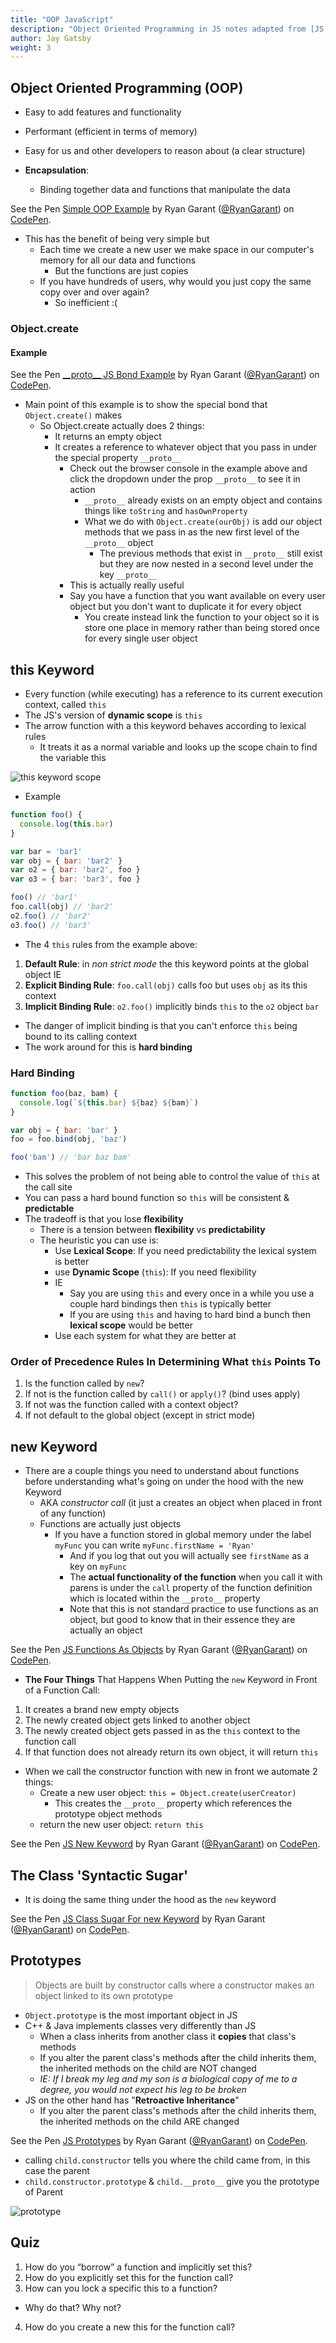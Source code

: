 ```yaml
---
title: "OOP JavaScript"
description: "Object Oriented Programming in JS notes adapted from [JS Hardparts](https://frontendmasters.com/courses/javascript-hard-parts) & [JS Foundations](https://frontendmasters.com/courses/javascript-foundations)"
author: Jay Gatsby
weight: 3
---
```


<article id="1">

## Object Oriented Programming (OOP)

* Easy to add features and functionality
* Performant (efficient in terms of memory)
* Easy for us and other developers to reason about (a clear structure)

* **Encapsulation**:
  * Binding together data and functions that manipulate the data

<p data-height="300" data-theme-id="31719" data-slug-hash="deNWmr" data-default-tab="js,result" data-user="RyanGarant" data-embed-version="2" data-pen-title="Simple OOP Example" class="codepen">See the Pen <a href="https://codepen.io/RyanGarant/pen/deNWmr/">Simple OOP Example</a> by Ryan Garant (<a href="https://codepen.io/RyanGarant">@RyanGarant</a>) on <a href="https://codepen.io">CodePen</a>.</p>

* This has the benefit of being very simple but
  * Each time we create a new user we make space in our computer's memory for all our data and functions
    * But the functions are just copies
  * If you have hundreds of users, why would you just copy the same copy over and over again?
    * So inefficient :(

### Object.create

#### Example

<p data-height="300" data-theme-id="31719" data-slug-hash="devNmP" data-default-tab="js,result" data-user="RyanGarant" data-embed-version="2" data-pen-title="__proto__ JS Bond Example" class="codepen">See the Pen <a href="https://codepen.io/RyanGarant/pen/devNmP/">__proto__ JS Bond Example</a> by Ryan Garant (<a href="https://codepen.io/RyanGarant">@RyanGarant</a>) on <a href="https://codepen.io">CodePen</a>.</p>

* Main point of this example is to show the special bond that `Object.create()` makes
  * So Object.create actually does 2 things:
    * It returns an empty object
    * It creates a reference to whatever object that you pass in under the special property `__proto__`
      * Check out the browser console in the example above and click the dropdown under the prop `__proto__` to see it in action
        * `__proto__` already exists on an empty object and contains things like `toString` and `hasOwnProperty`
        * What we do with `Object.create(ourObj)` is add our object methods that we pass in as the new first level of the `__proto__` object
          * The previous methods that exist in `__proto__` still exist but they are now nested in a second level under the key `__proto__`
      * This is actually really useful
      * Say you have a function that you want available on every user object but you don't want to duplicate it for every object
        * You create instead link the function to your object so it is store one place in memory rather than being stored once for every single user object
</article>

<article id="2">

## this Keyword

* Every function (while executing) has a reference to its current execution context, called `this`  
* The JS's version of **dynamic scope** is `this`
* The arrow function with a this keyword behaves according to lexical rules
  * It treats it as a normal variable and looks up the scope chain to find the variable this

<img src="images/this-scope.png" alt="this keyword scope">

* Example

```javascript
function foo() {
  console.log(this.bar)
}

var bar = 'bar1'
var obj = { bar: 'bar2' }
var o2 = { bar: 'bar2', foo }
var o3 = { bar: 'bar3', foo }

foo() // 'bar1'
foo.call(obj) // 'bar2'
o2.foo() // 'bar2'
o3.foo() // 'bar3'
```

* The 4 `this` rules from the example above:

1. **Default Rule**: in *non strict mode* the this keyword points at the global object IE
2. **Explicit Binding Rule**: `foo.call(obj)` calls foo but uses `obj` as its this context 
3. **Implicit Binding Rule**: `o2.foo()` implicitly binds `this` to the `o2` object `bar`
  * The danger of implicit binding is that you can't enforce `this` being bound to its calling context
  * The work around for this is **hard binding**

### Hard Binding

```javascript
function foo(baz, bam) {
  console.log(`${this.bar} ${baz} ${bam}`)
} 

var obj = { bar: 'bar' }
foo = foo.bind(obj, 'baz')

foo('bam') // 'bar baz bam'
```

* This solves the problem of not being able to control the value of `this` at the call site
* You can pass a hard bound function so `this` will be consistent & **predictable**
* The tradeoff is that you lose **flexibility**
  * There is a tension between **flexibility** vs **predictability**
  * The heuristic you can use is:
    * Use **Lexical Scope**: If you need predictability the lexical system is better
    * use **Dynamic Scope** (`this`): If you need flexibility
    * IE
      * Say you are using `this` and every once in a while you use a couple hard bindings then `this` is typically better
      * If you are using `this` and having to hard bind a bunch then **lexical scope** would be better
    * Use each system for what they are better at

### Order of Precedence Rules In Determining What `this` Points To

1. Is the function called by `new`?
2. If not is the function called by `call()` or `apply()`? (bind uses apply)
3. If not was the function called with a context object?
4. If not default to the global object (except in strict mode)

</article>

<article id="3">

## new Keyword

* There are a couple things you need to understand about functions before understanding what's going on under the hood with the new Keyword
  * AKA *constructor call* (it just a creates an object when placed in front of any function)
  * Functions are actually just objects
    * If you have a function stored in global memory under the label `myFunc` you can write `myFunc.firstName = 'Ryan'`
      * And if you log that out you will actually see `firstName` as a key on `myFunc`
      * The **actual functionality of the function** when you call it with parens is under the `call` property of the function definition which is located within the `__proto__` property
      * Note that this is not standard practice to use functions as an object, but good to know that in their essence they are actually an object

<p data-height="300" data-theme-id="31719" data-slug-hash="gzWpwQ" data-default-tab="js,result" data-user="RyanGarant" data-embed-version="2" data-pen-title="JS Functions As Objects" class="codepen">See the Pen <a href="https://codepen.io/RyanGarant/pen/gzWpwQ/">JS Functions As Objects</a> by Ryan Garant (<a href="https://codepen.io/RyanGarant">@RyanGarant</a>) on <a href="https://codepen.io">CodePen</a>.</p>


* **The Four Things** That Happens When Putting the `new` Keyword in Front of a Function Call:

1. It creates a brand new empty objects
2. The newly created object gets linked to another object
3. The newly created object gets passed in as the `this` context to the function call
4. If that function does not already return its own object, it will return `this`

* When we call the constructor function with new in front we automate 2 things:
  * Create a new user object: `this = Object.create(userCreator)`
    * This creates the `__proto__` property which references the prototype object methods
  * return the new user object: `return this`

<p data-height="300" data-theme-id="31719" data-slug-hash="deWWjK" data-default-tab="js,result" data-user="RyanGarant" data-embed-version="2" data-pen-title="JS New Keyword" class="codepen">See the Pen <a href="https://codepen.io/RyanGarant/pen/deWWjK/">JS New Keyword</a> by Ryan Garant (<a href="https://codepen.io/RyanGarant">@RyanGarant</a>) on <a href="https://codepen.io">CodePen</a>.</p>

</article>

<article id="4">

## The Class 'Syntactic Sugar'

* It is doing the same thing under the hood as the `new` keyword

<p data-height="300" data-theme-id="31719" data-slug-hash="RyVVmd" data-default-tab="js,result" data-user="RyanGarant" data-embed-version="2" data-pen-title="JS Class Sugar For new Keyword" class="codepen">See the Pen <a href="https://codepen.io/RyanGarant/pen/RyVVmd/">JS Class Sugar For new Keyword</a> by Ryan Garant (<a href="https://codepen.io/RyanGarant">@RyanGarant</a>) on <a href="https://codepen.io">CodePen</a>.</p>

</article>

<article id="5">

## Prototypes

> Objects are built by constructor calls where a constructor makes an object linked to its own prototype

* `Object.prototype` is the most important object in JS
* C++ & Java implements classes very differently than JS
  * When a class inherits from another class it **copies** that class's methods
  * If you alter the parent class's methods after the child inherits them, the inherited methods on the child are NOT changed
  * *IE: If I break my leg and my son is a biological copy of me to a degree, you would not expect his leg to be broken*
* JS on the other hand has "**Retroactive Inheritance**"
  * If you alter the parent class's methods after the child inherits them, the inherited methods on the child ARE changed


<p data-height="300" data-theme-id="31719" data-slug-hash="ERVBqa" data-default-tab="js,result" data-user="RyanGarant" data-embed-version="2" data-pen-title="JS Prototypes" class="codepen">See the Pen <a href="https://codepen.io/RyanGarant/pen/ERVBqa/">JS Prototypes</a> by Ryan Garant (<a href="https://codepen.io/RyanGarant">@RyanGarant</a>) on <a href="https://codepen.io">CodePen</a>.</p>

* calling `child.constructor` tells you where the child came from, in this case the parent
* `child.constructor.prototype` & `child.__proto__` give you the prototype of Parent


<img src="images/prototype.png" alt="prototype">

</article>

<article id="6">

## Quiz

1. How do you “borrow” a function and implicitly set this? 
2. How do you explicitly set this for the function call? 
3. How can you lock a specific this to a function? 
  * Why do that? Why not? 
4. How do you create a new this for the function call?

</article>